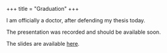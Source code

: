 +++
title = "Graduation"
+++

I am officially a doctor, after defending my thesis today.

The presentation was recorded and should be available soon.

The slides are available [here](/phd-defence).
